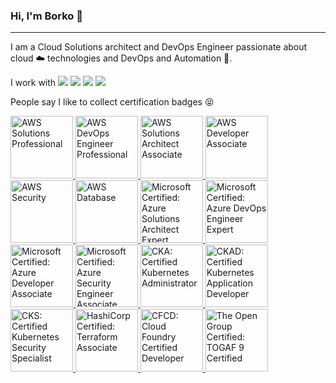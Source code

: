 ### Hi, I'm Borko 👋
___

I am a Cloud Solutions architect and DevOps Engineer passionate about cloud :cloud: technologies and DevOps and Automation :rocket:.

I work with <img src="https://img.shields.io/static/v1?style=flat&logo=microsoft-azure&logoColor=white&label=&message=Azure&color=blue"> <img src="https://img.shields.io/static/v1?style=flat&color=orange&logo=amazon-aws&logoColor=white&label=&message=AWS"> <img src="https://img.shields.io/static/v1?style=flat&logo=kubernetes&logoColor=white&label=&message=kubernetes"> <img src="https://img.shields.io/static/v1?style=flat&logo=terraform&label=&message=Terraform&color=blueviolet">

People say I like to collect certification badges :stuck_out_tongue_closed_eyes:

<a href="https://www.youracclaim.com/badges/c050de1a-06c0-4aba-a0ff-d6b526fd3fe3/public_url">
<img class="icon-image" height="100" src="https://www.b3o.ca/assets/images/aws-sap-icon.png" alt="AWS Solutions Professional" />    
</a>
<a href="https://www.youracclaim.com/badges/158df23f-efc2-45ed-aa8f-720662e3ee96/public_url">
<img class="icon-image" height="100" src="https://www.b3o.ca/assets/images/aws-dop-icon.png" alt="AWS DevOps Engineer Professional" />    
</a>
<a href="https://www.youracclaim.com/badges/a8903e8c-82f0-487d-9d97-f4338334d53f/public_url">
<img class="icon-image" height="100" src="https://www.b3o.ca/assets/images/aws-saa-icon.png" alt="AWS Solutions Architect Associate" />
</a>
<a href="https://www.youracclaim.com/badges/87e203e9-ebc1-4521-93d7-dc5571a796a8/public_url">
<img class="icon-image" height="100" src="https://www.b3o.ca/assets/images/aws-dev-icon.png" alt="AWS Developer Associate" />
 </a>
<a href="https://www.youracclaim.com/badges/3b2b95a9-457c-4fc3-ae86-c527f0a6db7e/public_url">
<img class="icon-image" height="100" src="https://www.b3o.ca/assets/images/aws-security-icon.png" alt="AWS Security" />
</a>
<a href="https://www.youracclaim.com/badges/8657a0bb-dba1-4740-9098-0a6df71bb078/public_url">
<img class="icon-image" height="100" src="https://www.b3o.ca/assets/images/aws-dbs-icon.png" alt="AWS Database" />
</a>
<a href="https://www.youracclaim.com/badges/2dcd6a6f-70b0-44e3-9b27-8dd4d38a468e/public_url">
<img class="icon-image" height="100" src="https://www.b3o.ca/assets/images/azure-solutions-architect-expert-600x600.png" alt="Microsoft Certified: Azure Solutions Architect Expert" />
</a>
<a href="https://www.youracclaim.com/badges/1d0875b2-6577-46aa-a9ae-07d702000206/public_url">
<img class="icon-image" height="100" src="https://www.b3o.ca/assets/images/azure-devops-engineer-expert-600x600.png" alt="Microsoft Certified: Azure DevOps Engineer Expert" />
</a>
<a href="https://www.youracclaim.com/badges/ae926507-f87e-4d7b-ad0d-cc15b2daeb3f/public_url">
<img class="icon-image" height="100" src="https://www.b3o.ca/assets/images/azure-developer-associate-600x600.png" alt="Microsoft Certified: Azure Developer Associate" />
</a>
<a href="https://www.youracclaim.com/badges/d7ee83d2-aac8-4bc6-80c5-9887b2494582/public_url">
<img class="icon-image" height="100" src="https://www.b3o.ca/assets/images/azure-security-engineer-associate600x600.png" alt="Microsoft Certified: Azure Security Engineer Associate" />
</a>
<a href="https://www.youracclaim.com/badges/e9162af8-5109-4e1a-a2aa-59884932c671/public_url">
<img class="icon-image" height="100" src="https://www.b3o.ca/assets/images/logo_cka_whitetext.png" alt="CKA: Certified Kubernetes Administrator" />
</a>
<a href="https://www.youracclaim.com/badges/37045358-70c5-4fd0-b3e0-f60ef31e35e2/public_url">
<img class="icon-image" height="100" src="https://www.b3o.ca/assets/images/kubernetes-ckad-color.png" alt="CKAD: Certified Kubernetes Application Developer" />
</a>
<a href="https://www.youracclaim.com/badges/0ccc39c8-de7b-453d-9a6a-84da4415fd7a">
<img class="icon-image" height="100" src="www.b3o.ca/assets/images/kubernetes-security-specialist-logo-300x285.png" alt="CKS: Certified Kubernetes Security Specialist" />
</a>
<a href="https://www.youracclaim.com/badges/bb30f487-45d2-4dd3-9ef4-4e03e65e0201/public_url">
<img class="icon-image" height="100" src="https://www.b3o.ca/assets/images/Terraform-Associate-Badge.png" alt="HashiCorp Certified: Terraform Associate" />
</a>
<a href="https://www.youracclaim.com/badges/e8dd45c6-4463-458c-8209-2a7b6a7bae77/public_url">
<img class="icon-image" height="100" src="https://www.b3o.ca/assets/images/cfcd-icon.png" alt="CFCD: Cloud Foundry Certified Developer" />
</a>
<a href="https://www.youracclaim.com/badges/f7f0e102-3ad0-4ef4-918e-785e4bc80c17/public_url">
<img class="icon-image" height="100" src="https://www.b3o.ca/assets/images/togaf-icon.png" alt="The Open Group Certified: TOGAF 9 Certified" />
</a>

<!--
**borkod/borkod** is a ✨ _special_ ✨ repository because its `README.md` (this file) appears on your GitHub profile.

Here are some ideas to get you started:

- 🔭 I’m currently working on ...
- 🌱 I’m currently learning ...
- 👯 I’m looking to collaborate on ...
- 🤔 I’m looking for help with ...
- 💬 Ask me about ...
- 📫 How to reach me: ...
- 😄 Pronouns: ...
- ⚡ Fun fact: ...
-->
